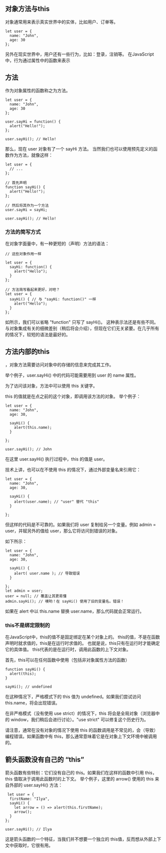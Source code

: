 ## 对象方法与this

对象通常用来表示真实世界中的实体，比如用户、订单等。
```
let user = {
  name: "John",
  age: 30
};
```

另外在现实世界中，用户还有一些行为，比如：登录，注销等。
在JavaScript中，行为通过属性中的函数来表示

## 方法

作为对象属性的函数称之为方法。
```
let user = {
  name: "John",
  age: 30
};

user.sayHi = function() {
  alert("Hello!");
};

user.sayHi(); // Hello!
```
那么，现在 user 对象有了一个 sayHi 方法。
当然我们也可以使用预先定义的函数作为方法，就像这样：
```
let user = {
  // ...
};

// 首先声明
function sayHi() {
  alert("Hello!");
};

// 然后将其作为一个方法
user.sayHi = sayHi;

user.sayHi(); // Hello!
```
### 方法的简写方式

在对象字面量中，有一种更短的（声明）方法的语法：
```
// 这些对象作用一样

let user = {
  sayHi: function() {
    alert("Hello");
  }
};

// 方法简写看起来更好，对吧？
let user = {
  sayHi() { // 与 "sayHi: function()" 一样
    alert("Hello");
  }
};
```

如所示，我们可以省略 "function" 只写了 sayHi()。
这种表示法还是有些不同。与对象集成有关的细微差别（稍后将会介绍），但现在它们无关紧要。在几乎所有的情况下，较短的语法是最好的。

## 方法内部的this

，对象方法需要访问对象中的存储的信息来完成其工作。

举个例子，user.sayHi() 中的代码可能需要用到 user 的 name 属性。

为了访问该对象，方法中可以使用 this 关键字。

this 的值就是在点之前的这个对象，即调用该方法的对象。
举个例子：
```
let user = {
  name: "John",
  age: 30,

  sayHi() {
    alert(this.name);
  }

};

user.sayHi(); // John
```
在这里 user.sayHi() 执行过程中，this 的值是 user。

技术上讲，也可以在不使用 this 的情况下，通过外部变量名来引用它：
```
let user = {
  name: "John",
  age: 30,

  sayHi() {
    alert(user.name); // "user" 替代 "this"
  }

};
```
但这样的代码是不可靠的。如果我们将 user 复制给另一个变量。例如 admin = user，并赋另外的值给 user，那么它将访问到错误的对象。

如下所示：
```
let user = {
  name: "John",
  age: 30,

  sayHi() {
    alert( user.name ); // 导致错误
  }

};
let admin = user;
user = null; // 覆盖让其更易懂
admin.sayHi(); // 噢哟！在 sayHi() 使用了旧的变量名。错误！
```
如果在 alert 中以 this.name 替换 user.name，那么代码就会正常运行。

### this不是绑定限制的

在JavaScript中，this的值不是固定绑定在某个对象上的。
this的值，不是在函数声明时就求值的，this是在运行时求值的。
也就是说，this只有在运行时才能确定它的具体值。
this代表的是在运行时，调用此函数的上下文对象。

首先，this可以在任何函数中使用（包括非对象属性方法的函数）

```
function sayHi() {
  alert(this);
}

sayHi(); // undefined
```

在这种情况下，严格模式下的 this 值为 undefined。如果我们尝试访问 this.name，将会出现错误。

在非严格模式（没有使用 use strict）的情况下，this 将会是全局对象（浏览器中的 window，我们稍后会进行讨论）。"use strict" 可以修复这个历史行为。

请注意，通常在没有对象的情况下使用 this 的函数调用是不常见的，会（导致）编程错误。如果函数中有 this，那么通常意味着它是在对象上下文环境中被调用的。


## 箭头函数没有自己的 “this”
箭头函数有些特别：它们没有自己的 this。如果我们在这样的函数中引用 this，this 值取决于调用此函数时的上下文。
举个例子，这里的 arrow() 使用的 this 来自外部的 user.sayHi() 方法：
```
 let user = {
  firstName: "Ilya",
  sayHi() {
    let arrow = () => alert(this.firstName);
    arrow();
  }
};

user.sayHi(); // Ilya
```

这是箭头函数的一个特征，当我们并不想要一个独立的 this值，反而想从外部上下文中获取时，它很有用。

